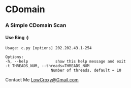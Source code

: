 # CDomain

### A Simple CDomain Scan
#### Use Bing :)

    Usage: c.py [options] 202.202.43.1-254

    Options:
    -h, --help            show this help message and exit
    -t THREADS_NUM, --threads=THREADS_NUM
                        Number of threads. default = 10


Contact Me LowCroxy@Gmail.com
